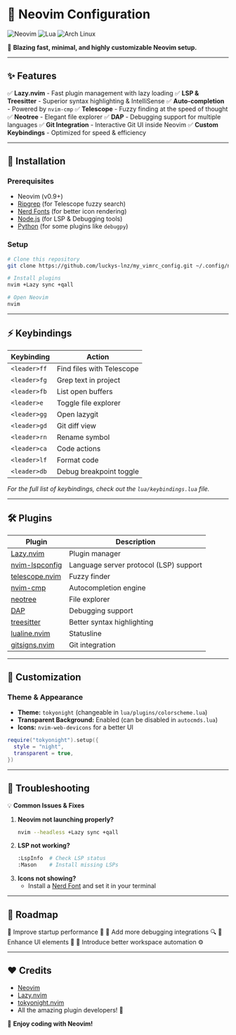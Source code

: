 # 🌟 Neovim Configuration

![Neovim](https://img.shields.io/badge/Neovim-%2300B57F.svg?style=for-the-badge&logo=neovim&logoColor=white) ![Lua](https://img.shields.io/badge/Lua-%232C2D72.svg?style=for-the-badge&logo=lua&logoColor=white) ![Arch Linux](https://img.shields.io/badge/Arch_Linux-%231793D1.svg?style=for-the-badge&logo=arch-linux&logoColor=white)

🚀 **Blazing fast, minimal, and highly customizable Neovim setup.**

---

## ✨ Features

✅ **Lazy.nvim** - Fast plugin management with lazy loading
✅ **LSP & Treesitter** - Superior syntax highlighting & IntelliSense
✅ **Auto-completion** - Powered by `nvim-cmp`
✅ **Telescope** - Fuzzy finding at the speed of thought
✅ **Neotree** - Elegant file explorer
✅ **DAP** - Debugging support for multiple languages
✅ **Git Integration** - Interactive Git UI inside Neovim
✅ **Custom Keybindings** - Optimized for speed & efficiency

---

## 📂 Installation

### **Prerequisites**
- Neovim (v0.9+)
- [Ripgrep](https://github.com/BurntSushi/ripgrep) (for Telescope fuzzy search)
- [Nerd Fonts](https://www.nerdfonts.com/) (for better icon rendering)
- [Node.js](https://nodejs.org/) (for LSP & Debugging tools)
- [Python](https://www.python.org/) (for some plugins like `debugpy`)

### **Setup**
```sh
# Clone this repository
git clone https://github.com/luckys-lnz/my_vimrc_config.git ~/.config/nvim

# Install plugins
nvim +Lazy sync +qall

# Open Neovim
nvim
```

---

## ⚡ Keybindings

| Keybinding     | Action                   |
|---------------|--------------------------|
| `<leader>ff`  | Find files with Telescope |
| `<leader>fg`  | Grep text in project      |
| `<leader>fb`  | List open buffers         |
| `<leader>e`   | Toggle file explorer      |
| `<leader>gg`  | Open lazygit              |
| `<leader>gd`  | Git diff view             |
| `<leader>rn`  | Rename symbol             |
| `<leader>ca`  | Code actions              |
| `<leader>lf`  | Format code               |
| `<leader>db`  | Debug breakpoint toggle   |

_For the full list of keybindings, check out the `lua/keybindings.lua` file._

---

## 🛠 Plugins

| Plugin | Description |
|--------|------------|
| [Lazy.nvim](https://github.com/folke/lazy.nvim) | Plugin manager |
| [nvim-lspconfig](https://github.com/neovim/nvim-lspconfig) | Language server protocol (LSP) support |
| [telescope.nvim](https://github.com/nvim-telescope/telescope.nvim) | Fuzzy finder |
| [nvim-cmp](https://github.com/hrsh7th/nvim-cmp) | Autocompletion engine |
| [neotree](https://github.com/nvim-neo-tree/neo-tree.nvim) | File explorer |
| [DAP](https://github.com/mfussenegger/nvim-dap) | Debugging support |
| [treesitter](https://github.com/nvim-treesitter/nvim-treesitter) | Better syntax highlighting |
| [lualine.nvim](https://github.com/nvim-lualine/lualine.nvim) | Statusline |
| [gitsigns.nvim](https://github.com/lewis6991/gitsigns.nvim) | Git integration |

---

## 🎨 Customization

### **Theme & Appearance**
- **Theme:** `tokyonight` (changeable in `lua/plugins/colorscheme.lua`)
- **Transparent Background:** Enabled (can be disabled in `autocmds.lua`)
- **Icons:** `nvim-web-devicons` for a better UI

```lua
require("tokyonight").setup({
  style = "night",
  transparent = true,
})
```

---

## 🛑 Troubleshooting

💡 **Common Issues & Fixes**

1. **Neovim not launching properly?**
   ```sh
   nvim --headless +Lazy sync +qall
   ```
2. **LSP not working?**
   ```sh
   :LspInfo  # Check LSP status
   :Mason    # Install missing LSPs
   ```
3. **Icons not showing?**
   - Install a [Nerd Font](https://www.nerdfonts.com/) and set it in your terminal

---

## 🎯 Roadmap

🔹 Improve startup performance 🚀
🔹 Add more debugging integrations 🔍
🔹 Enhance UI elements 🎨
🔹 Introduce better workspace automation ⚙️

---

## ❤️ Credits

- [Neovim](https://neovim.io/)
- [Lazy.nvim](https://github.com/folke/lazy.nvim)
- [tokyonight.nvim](https://github.com/folke/tokyonight.nvim)
- All the amazing plugin developers! 🙌

🚀 **Enjoy coding with Neovim!**


